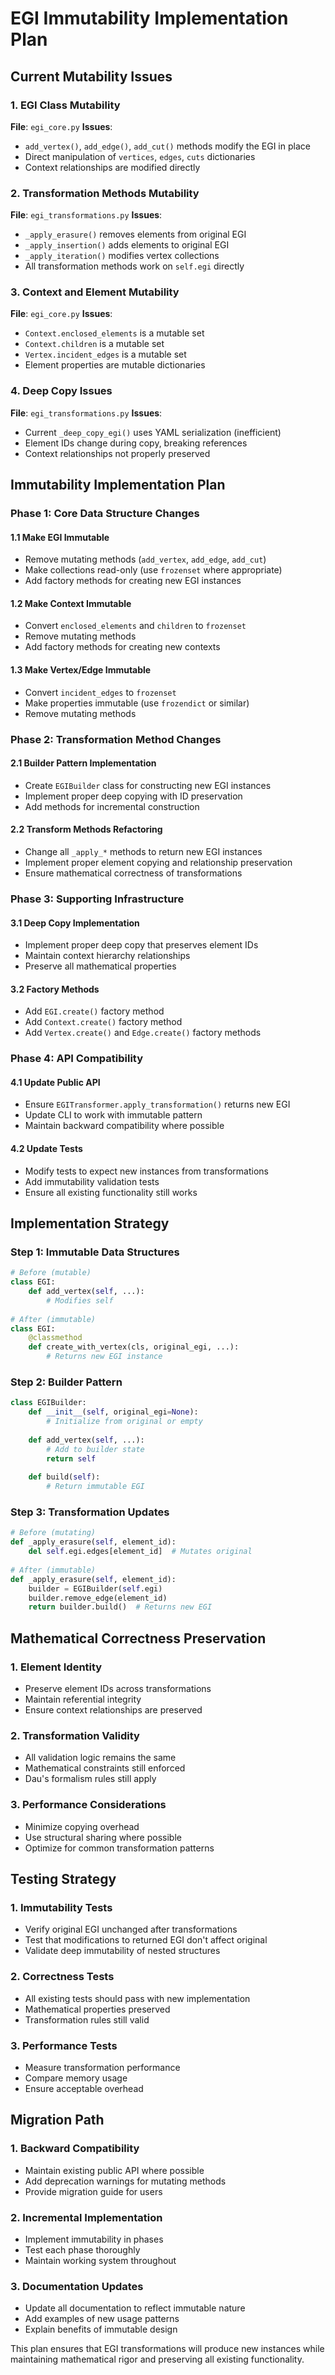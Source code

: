 # EGI Immutability Implementation Plan

## Current Mutability Issues

### 1. EGI Class Mutability
**File**: `egi_core.py`
**Issues**:
- `add_vertex()`, `add_edge()`, `add_cut()` methods modify the EGI in place
- Direct manipulation of `vertices`, `edges`, `cuts` dictionaries
- Context relationships are modified directly

### 2. Transformation Methods Mutability  
**File**: `egi_transformations.py`
**Issues**:
- `_apply_erasure()` removes elements from original EGI
- `_apply_insertion()` adds elements to original EGI
- `_apply_iteration()` modifies vertex collections
- All transformation methods work on `self.egi` directly

### 3. Context and Element Mutability
**File**: `egi_core.py`
**Issues**:
- `Context.enclosed_elements` is a mutable set
- `Context.children` is a mutable set
- `Vertex.incident_edges` is a mutable set
- Element properties are mutable dictionaries

### 4. Deep Copy Issues
**File**: `egi_transformations.py`
**Issues**:
- Current `_deep_copy_egi()` uses YAML serialization (inefficient)
- Element IDs change during copy, breaking references
- Context relationships not properly preserved

## Immutability Implementation Plan

### Phase 1: Core Data Structure Changes

#### 1.1 Make EGI Immutable
- Remove mutating methods (`add_vertex`, `add_edge`, `add_cut`)
- Make collections read-only (use `frozenset` where appropriate)
- Add factory methods for creating new EGI instances

#### 1.2 Make Context Immutable
- Convert `enclosed_elements` and `children` to `frozenset`
- Remove mutating methods
- Add factory methods for creating new contexts

#### 1.3 Make Vertex/Edge Immutable
- Convert `incident_edges` to `frozenset`
- Make properties immutable (use `frozendict` or similar)
- Remove mutating methods

### Phase 2: Transformation Method Changes

#### 2.1 Builder Pattern Implementation
- Create `EGIBuilder` class for constructing new EGI instances
- Implement proper deep copying with ID preservation
- Add methods for incremental construction

#### 2.2 Transform Methods Refactoring
- Change all `_apply_*` methods to return new EGI instances
- Implement proper element copying and relationship preservation
- Ensure mathematical correctness of transformations

### Phase 3: Supporting Infrastructure

#### 3.1 Deep Copy Implementation
- Implement proper deep copy that preserves element IDs
- Maintain context hierarchy relationships
- Preserve all mathematical properties

#### 3.2 Factory Methods
- Add `EGI.create()` factory method
- Add `Context.create()` factory method
- Add `Vertex.create()` and `Edge.create()` factory methods

### Phase 4: API Compatibility

#### 4.1 Update Public API
- Ensure `EGITransformer.apply_transformation()` returns new EGI
- Update CLI to work with immutable pattern
- Maintain backward compatibility where possible

#### 4.2 Update Tests
- Modify tests to expect new instances from transformations
- Add immutability validation tests
- Ensure all existing functionality still works

## Implementation Strategy

### Step 1: Immutable Data Structures
```python
# Before (mutable)
class EGI:
    def add_vertex(self, ...):
        # Modifies self
        
# After (immutable)
class EGI:
    @classmethod
    def create_with_vertex(cls, original_egi, ...):
        # Returns new EGI instance
```

### Step 2: Builder Pattern
```python
class EGIBuilder:
    def __init__(self, original_egi=None):
        # Initialize from original or empty
        
    def add_vertex(self, ...):
        # Add to builder state
        return self
        
    def build(self):
        # Return immutable EGI
```

### Step 3: Transformation Updates
```python
# Before (mutating)
def _apply_erasure(self, element_id):
    del self.egi.edges[element_id]  # Mutates original
    
# After (immutable)
def _apply_erasure(self, element_id):
    builder = EGIBuilder(self.egi)
    builder.remove_edge(element_id)
    return builder.build()  # Returns new EGI
```

## Mathematical Correctness Preservation

### 1. Element Identity
- Preserve element IDs across transformations
- Maintain referential integrity
- Ensure context relationships are preserved

### 2. Transformation Validity
- All validation logic remains the same
- Mathematical constraints still enforced
- Dau's formalism rules still apply

### 3. Performance Considerations
- Minimize copying overhead
- Use structural sharing where possible
- Optimize for common transformation patterns

## Testing Strategy

### 1. Immutability Tests
- Verify original EGI unchanged after transformations
- Test that modifications to returned EGI don't affect original
- Validate deep immutability of nested structures

### 2. Correctness Tests
- All existing tests should pass with new implementation
- Mathematical properties preserved
- Transformation rules still valid

### 3. Performance Tests
- Measure transformation performance
- Compare memory usage
- Ensure acceptable overhead

## Migration Path

### 1. Backward Compatibility
- Maintain existing public API where possible
- Add deprecation warnings for mutating methods
- Provide migration guide for users

### 2. Incremental Implementation
- Implement immutability in phases
- Test each phase thoroughly
- Maintain working system throughout

### 3. Documentation Updates
- Update all documentation to reflect immutable nature
- Add examples of new usage patterns
- Explain benefits of immutable design

This plan ensures that EGI transformations will produce new instances while maintaining mathematical rigor and preserving all existing functionality.

